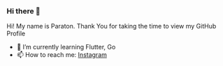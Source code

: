 ### Hi there 👋

<div size='18px'> Hi! My name is Paraton. Thank You for taking the time to view my GitHub Profile</div>

- 🌱 I’m currently learning Flutter, Go
- 📫 How to reach me: <a href="https://instagram.com/paratonsp/" target="blank">Instagram</a>
